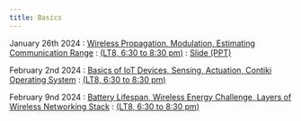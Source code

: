 ```yaml
---
title: Basics
---
```


January 26th 2024
: [Wireless Propagation, Modulation, Estimating Communication Range](#)
  : [(LT8, 6:30 to 8:30 pm)](#)
  : [Slide (PPT)](https://weiserlab.github.io/wirelessnetworking/CS4222_Lecture2.pptx)

February 2nd 2024
: [Basics of IoT Devices, Sensing, Actuation, Contiki Operating System](#)
  : [(LT8, 6:30 to 8:30 pm)](#)

February 9nd 2024
: [ Battery Lifespan, Wireless Energy Challenge, Layers of Wireless Networking Stack](#)
  : [(LT8, 6:30 to 8:30 pm)](#)




